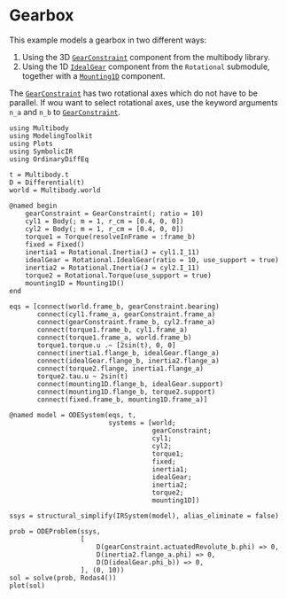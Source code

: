 # Gearbox

This example models a gearbox in two different ways:
1. Using the 3D [`GearConstraint`](@ref) component from the multibody library.
2. Using the 1D [`IdealGear`](@ref) component from the `Rotational` submodule, together with a [`Mounting1D`](@ref) component.

The [`GearConstraint`](@ref) has two rotational axes which do not have to be parallel. If wou want to select rotational axes, use the keyword arguments `n_a` and `n_b` to [`GearConstraint`](@ref).

```@example gearbox
using Multibody
using ModelingToolkit
using Plots
using SymbolicIR
using OrdinaryDiffEq

t = Multibody.t
D = Differential(t)
world = Multibody.world

@named begin
    gearConstraint = GearConstraint(; ratio = 10)
    cyl1 = Body(; m = 1, r_cm = [0.4, 0, 0])
    cyl2 = Body(; m = 1, r_cm = [0.4, 0, 0])
    torque1 = Torque(resolveInFrame = :frame_b)
    fixed = Fixed()
    inertia1 = Rotational.Inertia(J = cyl1.I_11)
    idealGear = Rotational.IdealGear(ratio = 10, use_support = true)
    inertia2 = Rotational.Inertia(J = cyl2.I_11)
    torque2 = Rotational.Torque(use_support = true)
    mounting1D = Mounting1D()
end

eqs = [connect(world.frame_b, gearConstraint.bearing)
       connect(cyl1.frame_a, gearConstraint.frame_a)
       connect(gearConstraint.frame_b, cyl2.frame_a)
       connect(torque1.frame_b, cyl1.frame_a)
       connect(torque1.frame_a, world.frame_b)
       torque1.torque.u .~ [2sin(t), 0, 0]
       connect(inertia1.flange_b, idealGear.flange_a)
       connect(idealGear.flange_b, inertia2.flange_a)
       connect(torque2.flange, inertia1.flange_a)
       torque2.tau.u ~ 2sin(t)
       connect(mounting1D.flange_b, idealGear.support)
       connect(mounting1D.flange_b, torque2.support)
       connect(fixed.frame_b, mounting1D.frame_a)]

@named model = ODESystem(eqs, t,
                         systems = [world;
                                    gearConstraint;
                                    cyl1;
                                    cyl2;
                                    torque1;
                                    fixed;
                                    inertia1;
                                    idealGear;
                                    inertia2;
                                    torque2;
                                    mounting1D])

ssys = structural_simplify(IRSystem(model), alias_eliminate = false)

prob = ODEProblem(ssys,
                  [
                      D(gearConstraint.actuatedRevolute_b.phi) => 0,
                      D(inertia2.flange_a.phi) => 0,
                      D(D(idealGear.phi_b)) => 0,
                  ], (0, 10))
sol = solve(prob, Rodas4())
plot(sol)
```